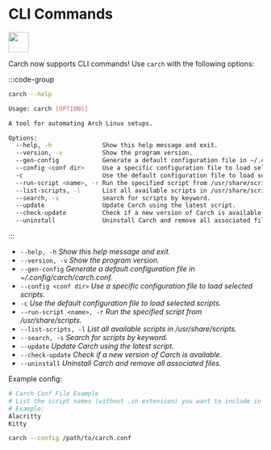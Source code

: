 # CLI Commands  
<img src="https://cdn-icons-png.flaticon.com/128/2581/2581117.png" width="40" />

Carch now supports CLI commands! Use `carch` with the following options:  

:::code-group

```sh [CLI]
carch --help

```

```sh [Preview]
Usage: carch [OPTIONS]

A tool for automating Arch Linux setups.

Options:
  --help, -h              Show this help message and exit.
  --version, -v           Show the program version.
  --gen-config            Generate a default configuration file in ~/.config/carch/carch.conf.
  --config <conf dir>     Use a specific configuration file to load selected scripts.
  -c                      Use the default configuration file to load selected scripts.
  --run-script <name>, -r Run the specified script from /usr/share/scripts.
  --list-scripts, -l      List all available scripts in /usr/share/scripts.
  --search, -s            search for scripts by keyword.
  --update                Update Carch using the latest script.
  --check-update          Check if a new version of Carch is available.
  --uninstall             Uninstall Carch and remove all associated files.
```
:::

  - `--help, -h`              *Show this help message and exit.*
  - `--version, -v`           *Show the program version.*
  - `--gen-config`            *Generate a default configuration file in ~/.config/carch/carch.conf.*
  - `--config <conf dir>`     *Use a specific configuration file to load selected scripts.*
  - `-c`                      *Use the default configuration file to load selected scripts.*
  - `--run-script <name>, -r` *Run the specified script from /usr/share/scripts.*
  - `--list-scripts, -l`      *List all available scripts in /usr/share/scripts.*
  - `--search, -s`            *Search for scripts by keyword.* 
  - `--update`                *Update Carch using the latest script.*
  - `--check-update`          *Check if a new version of Carch is available.*  
  - `--uninstall`             *Uninstall Carch and remove all associated files.*

Example config:


```sh
# Carch Conf File Example
# List the script names (without .sh extension) you want to include in the menu.
# Example:
Alacritty
Kitty
```

```sh
carch --config /path/to/carch.conf
```
